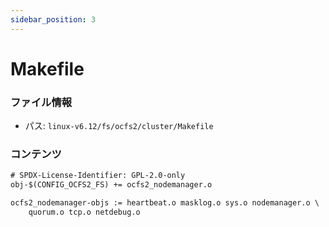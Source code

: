 ```yaml
---
sidebar_position: 3
---
```

# Makefile

### ファイル情報

- パス: `linux-v6.12/fs/ocfs2/cluster/Makefile`

### コンテンツ

```txt
# SPDX-License-Identifier: GPL-2.0-only
obj-$(CONFIG_OCFS2_FS) += ocfs2_nodemanager.o

ocfs2_nodemanager-objs := heartbeat.o masklog.o sys.o nodemanager.o \
	quorum.o tcp.o netdebug.o

```
